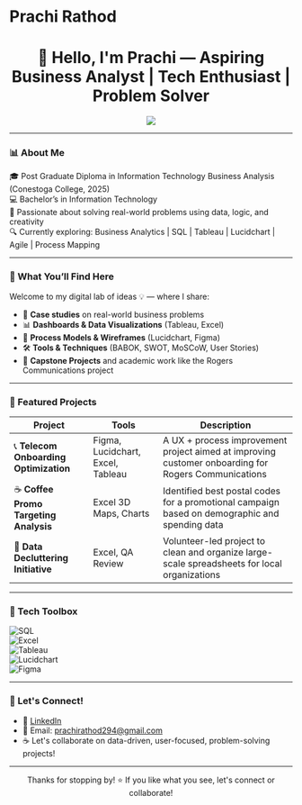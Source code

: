 # Prachi Rathod
<h1 align="center">👋 Hello, I'm Prachi — Aspiring Business Analyst | Tech Enthusiast | Problem Solver</h1>

<p align="center">
  <img src="https://readme-typing-svg.demolab.com/?lines=Bridging+Business+%26+Technology;Driven+by+Data+%26+Insights;Let's+Build+Smarter+Solutions!" />
</p>

---

### 📊 About Me

🎓 Post Graduate Diploma in Information Technology Business Analysis (Conestoga College, 2025)  
💻 Bachelor’s in Information Technology  
🧠 Passionate about solving real-world problems using data, logic, and creativity  
🔍 Currently exploring: Business Analytics | SQL | Tableau | Lucidchart | Agile | Process Mapping  

---

### 🚀 What You’ll Find Here

Welcome to my digital lab of ideas 💡 — where I share:

- 📁 **Case studies** on real-world business problems  
- 📊 **Dashboards & Data Visualizations** (Tableau, Excel)  
- 🔄 **Process Models & Wireframes** (Lucidchart, Figma)  
- 🛠️ **Tools & Techniques** (BABOK, SWOT, MoSCoW, User Stories)  
- 🎯 **Capstone Projects** and academic work like the Rogers Communications project  

---

### 🌟 Featured Projects

| Project | Tools | Description |
|--------|-------|-------------|
| 📞 **Telecom Onboarding Optimization** | Figma, Lucidchart, Excel, Tableau | A UX + process improvement project aimed at improving customer onboarding for Rogers Communications |
| ☕ **Coffee Promo Targeting Analysis** | Excel 3D Maps, Charts | Identified best postal codes for a promotional campaign based on demographic and spending data |
| 🧹 **Data Decluttering Initiative** | Excel, QA Review | Volunteer-led project to clean and organize large-scale spreadsheets for local organizations |



---

### 🧰 Tech Toolbox

![SQL](https://img.shields.io/badge/SQL-MySQL-blue?style=for-the-badge&logo=mysql)  
![Excel](https://img.shields.io/badge/Excel-Data--Crunching-green?style=for-the-badge&logo=microsoft-excel)  
![Tableau](https://img.shields.io/badge/Tableau-DataViz-orange?style=for-the-badge&logo=tableau)  
![Lucidchart](https://img.shields.io/badge/Lucidchart-ProcessMapping-yellow?style=for-the-badge&logo=lucidchart)  
![Figma](https://img.shields.io/badge/Figma-Wireframes-purple?style=for-the-badge&logo=figma)

---

### 🤝 Let's Connect!

- 💼 [LinkedIn](https://linkedin.com/in/iamprachirathod)
- 📧 Email: prachirathod294@gmail.com  
- ☕ Let's collaborate on data-driven, user-focused, problem-solving projects!

---

<p align="center">Thanks for stopping by! ⭐ If you like what you see, let's connect or collaborate!</p>

